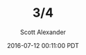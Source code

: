 ---
layout: podcast
title: "3/4"
author: Scott Alexander
description: https://slatestarcodex.com/2016/07/12/34/
date: 2016-07-12 00:11:00 PDT
length: 4302807
duration: 1076
guid: 34
---